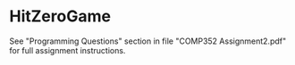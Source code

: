 # HitZeroGame



See "Programming Questions" section in file "COMP352 Assignment2.pdf" for full assignment instructions.
